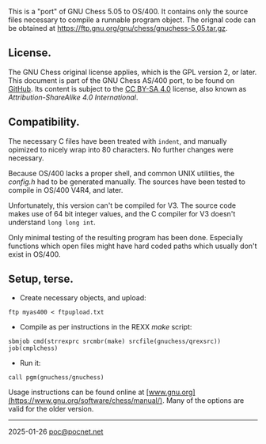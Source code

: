This is a "port" of GNU Chess 5.05 to OS/400. It contains only the source files
necessary to compile a runnable program object. The orignal code can be obtained
at https://ftp.gnu.org/gnu/chess/gnuchess-5.05.tar.gz.

## License.
The GNU Chess original license applies, which is the GPL version 2, or later.
This document is part of the GNU Chess AS/400 port, to be found on
[GitHub](https://github.com/PoC-dev/gnuchess-as400). Its content is subject to
the [CC BY-SA 4.0](https://creativecommons.org/licenses/by-sa/4.0/) license,
also known as *Attribution-ShareAlike 4.0 International*.

## Compatibility.
The necessary C files have been treated with `indent`, and manually opimized to
nicely wrap into 80 characters. No further changes were necessary.

Because OS/400 lacks a proper shell, and common UNIX utilities, the *config.h*
had to be generated manually. The sources have been tested to compile in OS/400
V4R4, and later.

Unfortunately, this version can't be compiled for V3. The source code makes use
of 64 bit integer values, and the C compiler for V3 doesn't understand `long
long int`.

Only minimal testing of the resulting program has been done. Especially
functions which open files might have hard coded paths which usually don't exist
in OS/400.

## Setup, terse.
- Create necessary objects, and upload:
```
ftp myas400 < ftpupload.txt
```
- Compile as per instructions in the REXX *make* script:
```
sbmjob cmd(strrexprc srcmbr(make) srcfile(gnuchess/qrexsrc)) job(cmplchess)
```
- Run it:
```
call pgm(gnuchess/gnuchess)
```

Usage instructions can be found online at
[www.gnu.org](https://www.gnu.org/software/chess/manual/). Many of the options
are valid for the older version.

----

2025-01-26 poc@pocnet.net
